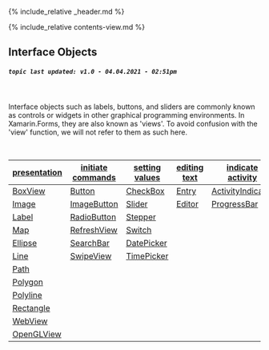 {% include_relative _header.md %}

{% include_relative contents-view.md %}

Interface Objects
------
##### `topic last updated: v1.0 - 04.04.2021 - 02:51pm`
<br /> 

Interface objects such as labels, buttons, and sliders are commonly known as controls or widgets in other graphical programming environments. In Xamarin.Forms, they are also known as 'views'. To avoid confusion with the 'view' function, we will not refer to them as such here.

<br /> 


| [presentation](view-io-present.html)           | [initiate commands](view-io-initiate.html)        | [setting values](view-io-setting.html)         | [editing text](view-io-edit.html)   | [indicate activity](view-io-indicate.html)                    | [display collections](view-io-display.html)            |
|-----------------------------------------------|--------------------------------------------------|-----------------------------------------------|------------------------------------|--------------------------------------------------------------|-------------------------------------------------------|
| [BoxView](view-if-p-boxview.html)       | [Button](view-if-ini-button.html)           | [CheckBox](view-if-set-checkbox.html)     | [Entry](view-if-ed-entry.html)   | [ActivityIndicator](view-if-ind-activityindicator.html) | [CarouselView](view-if-di-carouselview.html)     |
| [Image](view-if-p-image.html)           | [ImageButton](view-if-ini-imagebutton.html) | [Slider](view-if-set-slider.html)         | [Editor](view-if-ed-editor.html) | [ProgressBar](view-if-ind-progressbar.html)       | [CollectionView](view-if-di-collectionview.html) |
| [Label](view-if-p-label.html)           | [RadioButton](view-if-ini-radiobutton.html) | [Stepper](view-if-set-stepper.html)       |                                    |                                                              | [IndicatorView](view-if-di-indicatorview.html)   |
| [Map](view-if-p-map.html)                 | [RefreshView](view-if-ini-refreshview.html) | [Switch](view-if-set-switch.html)         |                                    |                                                              | [ListView](view-if-di-listview.html)             |
| [Ellipse](view-if-p-ellipse.html)       | [SearchBar](view-if-ini-searchbar.html)     | [DatePicker](view-if-set-datepicker.html) |                                    |                                                              | [Picker](view-if-di-picker.html)                 |
| [Line](view-if-p-line.html)             | [SwipeView](view-if-ini-swipeview.html)     | [TimePicker](view-if-set-timepicker.html) |                                    |                                                              | [TableView](view-if-di-tableview.html)           |
| [Path](view-if-p-path.html)             |                                                  |                                               |                                    |                                                              |                                                       |
| [Polygon](view-if-p-polygon.html)       |                                                  |                                               |                                    |                                                              |                                                       |
| [Polyline](view-if-p-polyline.html)     |                                                  |                                               |                                    |                                                              |                                                       |
| [Rectangle](view-if-p-rectangle.html)   |                                                  |                                               |                                    |                                                              |                                                       |
| [WebView](view-if-p-webview.html)       |                                                  |                                               |                                    |                                                              |                                                       |
| [OpenGLView](view-if-p-openglview.html) |                                                  |                                               |                                    |                                                              |                                                       |